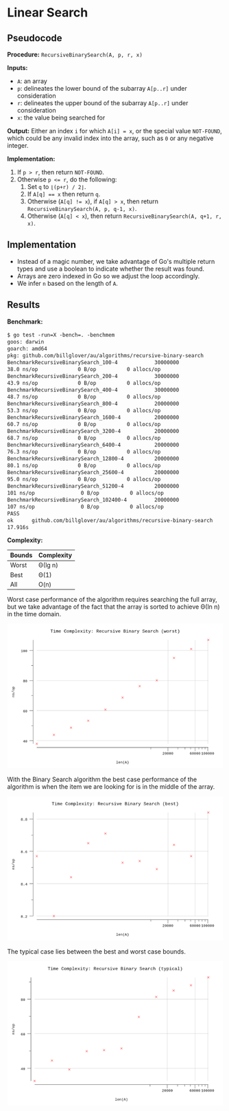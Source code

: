 # Linear Search

## Pseudocode

**Procedure:** `RecursiveBinarySearch(A, p, r, x)`

**Inputs:**

* `A`: an array
* `p`: delineates the lower bound of the subarray `A[p..r]` under consideration
* `r`: delineates the upper bound of the subarray `A[p..r]` under consideration
* `x`: the value being searched for

**Output:** Either an index `i` for which `A[i] = x`, or the special value `NOT-FOUND`, which could be any invalid index into the array, such as `0` or any negative integer.

**Implementation:**

1. If `p > r`, then return `NOT-FOUND`.
2. Otherwise `p <= r`, do the following:
   1. Set `q` to `⌊(p+r) / 2⌋`.
   2. If `A[q] == x` then return `q`.
   3. Otherwise (`A[q] != x`), if `A[q] > x`, then return `RecursiveBinarySearch(A, p, q-1, x)`.
   4. Otherwise (`A[q] < x`), then return `RecursiveBinarySearch(A, q+1, r, x)`.

## Implementation

* Instead of a magic number, we take advantage of Go's multiple return types and use a boolean to indicate whether the result was found.
* Arrays are zero indexed in Go so we adjust the loop accordingly.
* We infer `n` based on the length of `A`.

## Results

**Benchmark:**

```plain
$ go test -run=X -bench=. -benchmem
goos: darwin
goarch: amd64
pkg: github.com/billglover/au/algorithms/recursive-binary-search
BenchmarkRecursiveBinarySearch_100-4            30000000                38.0 ns/op             0 B/op          0 allocs/op
BenchmarkRecursiveBinarySearch_200-4            30000000                43.9 ns/op             0 B/op          0 allocs/op
BenchmarkRecursiveBinarySearch_400-4            30000000                48.7 ns/op             0 B/op          0 allocs/op
BenchmarkRecursiveBinarySearch_800-4            20000000                53.3 ns/op             0 B/op          0 allocs/op
BenchmarkRecursiveBinarySearch_1600-4           20000000                60.7 ns/op             0 B/op          0 allocs/op
BenchmarkRecursiveBinarySearch_3200-4           20000000                68.7 ns/op             0 B/op          0 allocs/op
BenchmarkRecursiveBinarySearch_6400-4           20000000                76.3 ns/op             0 B/op          0 allocs/op
BenchmarkRecursiveBinarySearch_12800-4          20000000                80.1 ns/op             0 B/op          0 allocs/op
BenchmarkRecursiveBinarySearch_25600-4          20000000                95.0 ns/op             0 B/op          0 allocs/op
BenchmarkRecursiveBinarySearch_51200-4          20000000               101 ns/op               0 B/op          0 allocs/op
BenchmarkRecursiveBinarySearch_102400-4         20000000               107 ns/op               0 B/op          0 allocs/op
PASS
ok      github.com/billglover/au/algorithms/recursive-binary-search     17.916s
```

**Complexity:**

| Bounds | Complexity |
|--------|------------|
| Worst  | Θ(lg n)       |
| Best   | Θ(1)       |
| All    | O(n)       |

Worst case performance of the algorithm requires searching the full array, but we take advantage of the fact that the array is sorted to achieve Θ(ln n) in the time domain.

![Time Complexity: Linear Search](img/complexity_time_worst.png)

With the Binary Search algorithm the best case performance of the algorithm is when the item we are looking for is in the middle of the array.

![Time Complexity: Linear Search](img/complexity_time_best.png)

The typical case lies between the best and worst case bounds.

![Time Complexity: Linear Search](img/complexity_time_typical.png)
